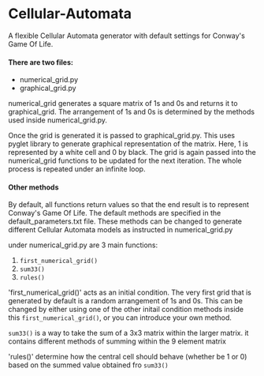 # Cellular-Automata
A flexible Cellular Automata generator with default settings for Conway's Game Of Life.

#### There are two files:
- numerical_grid.py
- graphical_grid.py

numerical_grid generates a square matrix of 1s and 0s and returns it to graphical_grid. The arrangement of 1s and 0s is determined by the methods used inside numerical_grid.py.

Once the grid is generated it is passed to graphical_grid.py. This uses pyglet library to generate graphical representation of the matrix.
Here, 1 is represented by a white cell and 0 by black. The grid is again passed into the numerical_grid functions to be updated for the next iteration.
The whole process is repeated under an infinite loop.

#### Other methods
By default, all functions return values so that the end result is to represent Conway's Game Of Life. The default methods are specified in the default_parameters.txt file. These methods can be changed to generate different Cellular Automata models as instructed in numerical_grid.py

under numerical_grid.py are 3 main functions:
 1) `first_numerical_grid()`
 2) `sum33()`
 3) `rules()`

'first_numerical_grid()' acts as an initial condition. The very first grid that is generated by default is a random arrangement of 1s and 0s. This can be changed by either using one of the other initail condition methods inside this `first_numerical_grid()`, or you can introduce your own method.

`sum33()` is a way to take the sum of a 3x3 matrix within the larger matrix. it contains different methods of summing within the 9 element matrix

'rules()' determine how the central cell should behave (whether be 1 or 0) based on the summed value obtained fro `sum33()`
